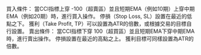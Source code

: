 買入條件：
當CCI指標上穿 -100（超賣區）並且短期EMA（例如10期）上穿中期EMA（例如20期）時，進行買入操作。
停損（Stop Loss, SL）設置在最近的低點之下。
獲利（Take Profit, TP）可以設置為ATR的倍數，或根據交易的目標自行設置。
賣出條件：
當CCI指標下穿 100（超買區）並且短期EMA下穿中期EMA時，進行賣出操作。
停損設置在最近的高點之上。
獲利目標可同樣設置為ATR的倍數。
